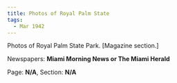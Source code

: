 ```yaml
---  
title: Photos of Royal Palm State  
tags:  
  - Mar 1942  
---  
```

  
Photos of Royal Palm State Park. [Magazine section.]  
  
Newspapers: **Miami Morning News or The Miami Herald**  
  
Page: **N/A**, Section: **N/A** 
